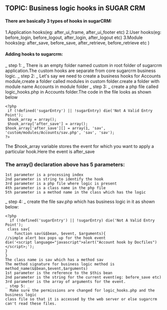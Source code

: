 ## TOPIC: Business logic hooks in SUGAR CRM
#### There are basically 3 types of hooks in sugarCRM:
 1.Application hooks(eg: after_ui_frame, after_ui_footer etc)
 2.User hooks(eg: before_login, before_logout, after_login, after_logout etc)
 3.Module hooks(eg: after_save, before_save, after_retrieve, before_retrieve etc )
#### Adding hooks to sugarcrm:
_ step 1: _ 
   There is an empty folder named custom in root folder of sugarcrm application.The
custom hooks are separate from core sugarcrm business logic.
_ step 2: _ 
   Let's say we need to create a business hooks for Accounts module,create a folder
called modules in custom folder.create a folder with module name Accounts in module folder
_ step 3: _
   create a php file called logic_hooks.php in Accounts folder.The code in the file looks as shown below
```
<?php
 if (!defined('sugarEntry') || !sugarEntry) die('Not A Valid Entry   Point');
 $hook_array = array();
 $hook_array['after_save'] = array();
$hook_array['after_save'][] = array(1, 'sav', 'custom/modules/Accounts/sav.php', 'sav', 'sav');
?>
```
The $hook_array variable stores the event for which you want to apply a particular
hook.Here the event is after_save
### The array() declaration above has 5 parameters:
    1st parameter is a processing index
    2nd parameter is string to identify the hook
    3rd parameter is a php file where logic is present
    4th parameter is a class name in the php file
    5th parameter is a method name in the class which has the logic
_ step 4: _
  create the file sav.php which has business logic in it as shown below:
```
<?php
  if (!defined('sugarEntry') || !sugarEntry) die('Not A Valid Entry Point');
 class sav{
    function sav(&$bean, $event, $arguments){
//simple alert box pops up for the hook event
die('<script language="javascript">alert("Account hook by Docfiles")</script>;');
}
}
The class name is sav which has a method sav
The method signature for business logic method is
method_name(&$bean,$event,$arguments)
1st parameter is the reference to the $this bean
2nd parameter is the string for the current event(eg: before_save etc)
3rd parameter is the array of arguments for the event.
_ step 5: _ 
  Make sure the permissions are changed for logic_hooks.php and the business logic
class file so that it is accessed by the web server or else sugarcrm can't read these files.
